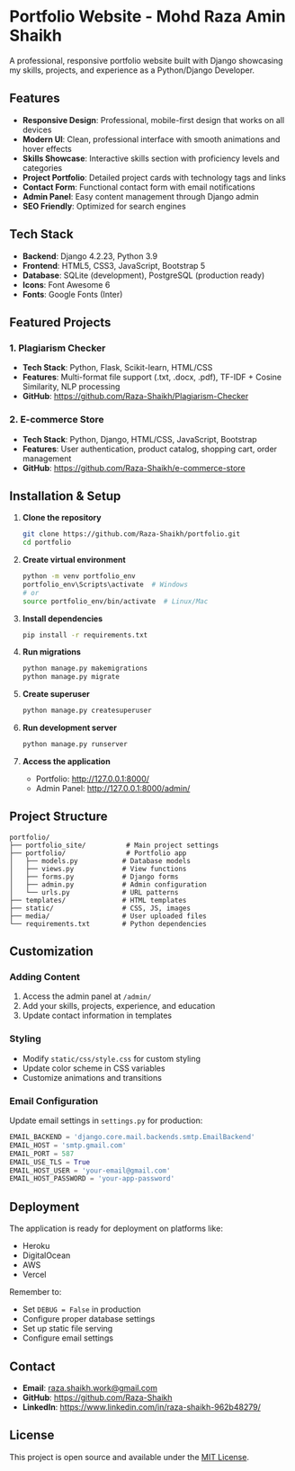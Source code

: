 # Portfolio Website - Mohd Raza Amin Shaikh

A professional, responsive portfolio website built with Django showcasing my skills, projects, and experience as a Python/Django Developer.

## Features

- **Responsive Design**: Professional, mobile-first design that works on all devices
- **Modern UI**: Clean, professional interface with smooth animations and hover effects
- **Skills Showcase**: Interactive skills section with proficiency levels and categories
- **Project Portfolio**: Detailed project cards with technology tags and links
- **Contact Form**: Functional contact form with email notifications
- **Admin Panel**: Easy content management through Django admin
- **SEO Friendly**: Optimized for search engines

## Tech Stack

- **Backend**: Django 4.2.23, Python 3.9
- **Frontend**: HTML5, CSS3, JavaScript, Bootstrap 5
- **Database**: SQLite (development), PostgreSQL (production ready)
- **Icons**: Font Awesome 6
- **Fonts**: Google Fonts (Inter)

## Featured Projects

### 1. Plagiarism Checker
- **Tech Stack**: Python, Flask, Scikit-learn, HTML/CSS
- **Features**: Multi-format file support (.txt, .docx, .pdf), TF-IDF + Cosine Similarity, NLP processing
- **GitHub**: https://github.com/Raza-Shaikh/Plagiarism-Checker

### 2. E-commerce Store
- **Tech Stack**: Python, Django, HTML/CSS, JavaScript, Bootstrap
- **Features**: User authentication, product catalog, shopping cart, order management
- **GitHub**: https://github.com/Raza-Shaikh/e-commerce-store

## Installation & Setup

1. **Clone the repository**
   ```bash
   git clone https://github.com/Raza-Shaikh/portfolio.git
   cd portfolio
   ```

2. **Create virtual environment**
   ```bash
   python -m venv portfolio_env
   portfolio_env\Scripts\activate  # Windows
   # or
   source portfolio_env/bin/activate  # Linux/Mac
   ```

3. **Install dependencies**
   ```bash
   pip install -r requirements.txt
   ```

4. **Run migrations**
   ```bash
   python manage.py makemigrations
   python manage.py migrate
   ```

5. **Create superuser**
   ```bash
   python manage.py createsuperuser
   ```

6. **Run development server**
   ```bash
   python manage.py runserver
   ```

7. **Access the application**
   - Portfolio: http://127.0.0.1:8000/
   - Admin Panel: http://127.0.0.1:8000/admin/

## Project Structure

```
portfolio/
├── portfolio_site/          # Main project settings
├── portfolio/               # Portfolio app
│   ├── models.py           # Database models
│   ├── views.py            # View functions
│   ├── forms.py            # Django forms
│   ├── admin.py            # Admin configuration
│   └── urls.py             # URL patterns
├── templates/              # HTML templates
├── static/                 # CSS, JS, images
├── media/                  # User uploaded files
└── requirements.txt        # Python dependencies
```

## Customization

### Adding Content
1. Access the admin panel at `/admin/`
2. Add your skills, projects, experience, and education
3. Update contact information in templates

### Styling
- Modify `static/css/style.css` for custom styling
- Update color scheme in CSS variables
- Customize animations and transitions

### Email Configuration
Update email settings in `settings.py` for production:
```python
EMAIL_BACKEND = 'django.core.mail.backends.smtp.EmailBackend'
EMAIL_HOST = 'smtp.gmail.com'
EMAIL_PORT = 587
EMAIL_USE_TLS = True
EMAIL_HOST_USER = 'your-email@gmail.com'
EMAIL_HOST_PASSWORD = 'your-app-password'
```

## Deployment

The application is ready for deployment on platforms like:
- Heroku
- DigitalOcean
- AWS
- Vercel

Remember to:
- Set `DEBUG = False` in production
- Configure proper database settings
- Set up static file serving
- Configure email settings

## Contact

- **Email**: raza.shaikh.work@gmail.com
- **GitHub**: https://github.com/Raza-Shaikh
- **LinkedIn**: https://www.linkedin.com/in/raza-shaikh-962b48279/

## License

This project is open source and available under the [MIT License](LICENSE).
